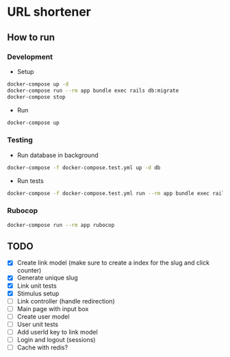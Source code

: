 # URL shortener

## How to run

### Development
- Setup
```bash
docker-compose up -d
docker-compose run --rm app bundle exec rails db:migrate
docker-compose stop
```
- Run
```bash
docker-compose up
```

### Testing
- Run database in background
```bash
docker-compose -f docker-compose.test.yml up -d db 
```
- Run tests
```bash
docker-compose -f docker-compose.test.yml run --rm app bundle exec rails test
```

### Rubocop
```bash
docker-compose run --rm app rubocop 
```

## TODO
- [x] Create link model (make sure to create a index for the slug and click counter)
- [x] Generate unique slug
- [x] Link unit tests
- [x] Stimulus setup
- [ ] Link controller (handle redirection)
- [ ] Main page with input box
- [ ] Create user model
- [ ] User unit tests
- [ ] Add userId key to link model
- [ ] Login and logout (sessions)
- [ ] Cache with redis?
